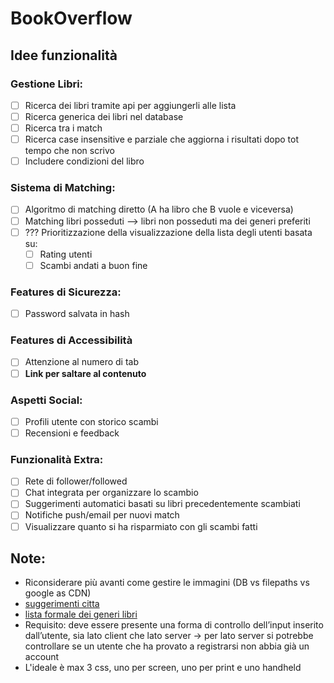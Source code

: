 # BookOverflow
## Idee funzionalità

### Gestione Libri:
- [ ] Ricerca dei libri tramite api per aggiungerli alle lista
- [ ] Ricerca generica dei libri nel database
- [ ] Ricerca tra i match
- [ ] Ricerca case insensitive e parziale che aggiorna i risultati dopo tot tempo che non scrivo
- [ ] Includere condizioni del libro

### Sistema di Matching:
- [ ] Algoritmo di matching diretto (A ha libro che B vuole e viceversa)
- [ ] Matching libri posseduti --> libri non posseduti ma dei generi preferiti
- [ ] ??? Prioritizzazione della visualizzazione della lista degli utenti basata su:
    - [ ] Rating utenti
    - [ ] Scambi andati a buon fine 

### Features di Sicurezza:
- [ ] Password salvata in hash

### Features di Accessibilità
- [ ] Attenzione al numero di tab
- [ ] **Link per saltare al contenuto**

### Aspetti Social:
- [ ] Profili utente con storico scambi
- [ ] Recensioni e feedback

### Funzionalità Extra:
- [ ] Rete di follower/followed
- [ ] Chat integrata per organizzare lo scambio
- [ ] Suggerimenti automatici basati su libri precedentemente scambiati
- [ ] Notifiche push/email per nuovi match
- [ ] Visualizzare quanto si ha risparmiato con gli scambi fatti

## Note:
- Riconsiderare più avanti come gestire le immagini (DB vs filepaths vs google as CDN)
- [suggerimenti citta](https://www.html.it/script/creazione-menu-a-discesa-con-lista-di-tutti-i-comuni-italiani/)
- [lista formale dei generi libri](https://www.bisg.org/complete-bisac-subject-headings-list)
- Requisito: deve essere presente una forma di controllo dell’input inserito dall’utente, sia lato client che lato server → per lato server si potrebbe controllare se un utente che ha provato a registrarsi non abbia già un account
- L'ideale è max 3 css, uno per screen, uno per print e uno handheld
